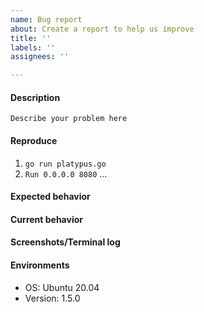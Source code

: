 ```yaml
---
name: Bug report
about: Create a report to help us improve
title: ''
labels: ''
assignees: ''

---
```


#### Description
```
Describe your problem here
```

#### Reproduce
1. `go run platypus.go`
2. `Run 0.0.0.0 8080`
...

#### Expected behavior

#### Current behavior

#### Screenshots/Terminal log

#### Environments
 - OS: Ubuntu 20.04
 - Version: 1.5.0
